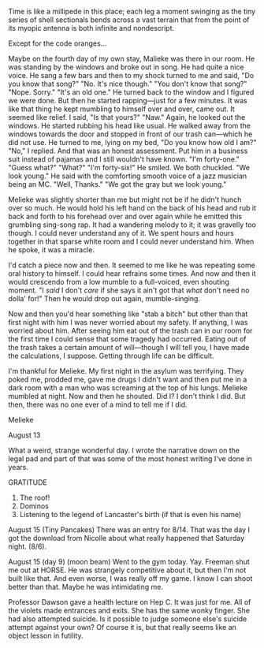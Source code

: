 Time is like a millipede in this place; each leg a moment swinging as the tiny series of shell sectionals bends across a vast terrain that from the point of its myopic antenna is both infinite and nondescript.

Except for the code oranges...

Maybe on the fourth day of my own stay, Malieke was there in our room. He was standing by the windows and broke out in song. He had quite a nice voice. He sang a few bars and then to my shock turned to me and said, "Do you know that song?"
"No. It's nice though."
"You don't know that song?"
"Nope. Sorry."
"It's an old one."
He turned back to the window and I figured we were done. But then he started rapping—just for a few minutes. It was like that thing he kept mumbling to himself over and over, came out. It seemed like relief.
I said, "Is that yours?"
"Naw."
Again, he looked out the windows. He started rubbing his head like usual. He walked away from the windows towards the door and stopped in front of our trash can—which he did not use. He turned to me, lying on my bed, "Do you know how old I am?"
"No," I replied. And that was an honest assessment. Put him in a business suit instead of pajamas and I still wouldn't have known.
"I'm forty-one."
"Guess what?"
"What?"
"I'm forty-six!"
He smiled. We both chuckled. "We look young." He said with the comforting smooth voice of a jazz musician being an MC.
"Well, Thanks."
"We got the gray but we look young."

Melieke was slightly shorter than me but might not be if he didn't hunch over so much. He would hold his left hand on the back of his head and rub it back and forth to his forehead over and over again while he emitted this grumbling sing-song rap. It had a wandering melody to it; it was gravelly too though. I could never understand any of it. We spent hours and hours together in that sparse white room and I could never understand him. When he spoke, it was a miracle.

I'd catch a piece now and then. It seemed to me like he was repeating some oral history to himself. I could hear refrains some times. And now and then it would crescendo from a low mumble to a full-voiced, even shouting moment. "I *said* I don't *care* if she says it ain't got that *what* don't need no dolla' for!" Then he would drop out again, mumble-singing.

Now and then you'd hear something like "stab a bitch" but other than that first night with him I was never worried about my safety. If anything, I was worried about him. After seeing him eat out of the trash can in our room for the first time I could sense that some tragedy had occurred. Eating out of the trash takes a certain amount of will—though I will tell you, I have made the calculations, I suppose. Getting through life can be difficult.

I'm thankful for Melieke. My first night in the asylum was terrifying. They poked me, prodded me, gave me drugs I didn't want and then put me in a dark room with a man who was screaming at the top of his lungs. Melieke mumbled at night. Now and then he shouted. Did I? I don't think I did. But then, there was no one ever of a mind to tell me if I did.

Melieke

August 13

What a weird, strange wonderful day. I wrote the narrative down on the legal pad and part of that was some of the most honest writing I've done in years.

GRATITUDE
1. The roof!
2. Dominos
3. Listening to the legend of Lancaster's birth (if that is even his name)

August 15 (Tiny Pancakes)
There was an entry for 8/14. That was the day I got the download from Nicolle about what really happened that Saturday night. (8/6).

August 15 (day 9) (moon beam)
Went to the gym today. Yay. Freeman shut me out at HORSE. He was strangely competitive about it, but then I'm not built like that. And even worse, I was really off my game. I know I can shoot better than that. Maybe he was intimidating me.

Professor Dawson gave a health lecture on Hep C. It was just for me. All of the violets made entrances and exits.
She has the same wonky finger.
She had also attempted suicide. Is it possible to judge someone else's suicide attempt against your own? Of course it is, but that really seems like an object lesson in futility.